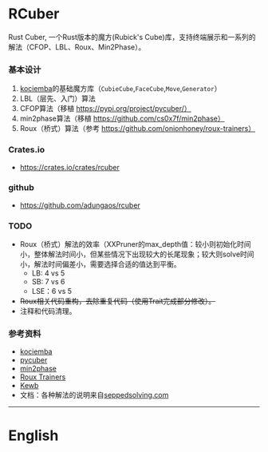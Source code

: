 # RCuber
Rust Cuber, 一个Rust版本的魔方(Rubick's Cube)库，支持终端展示和一系列的解法（CFOP、LBL、Roux、Min2Phase）。

### 基本设计
1. [kociemba](https://crates.io/crates/kociemba)的基础魔方库（`CubieCube`,`FaceCube`,`Move`,`Generator`）
2. LBL（层先、入门）算法
3. CFOP算法（移植 https://pypi.org/project/pycuber/）
4. min2phase算法（移植 https://github.com/cs0x7f/min2phase）
5. Roux（桥式）算法（参考 https://github.com/onionhoney/roux-trainers）

### Crates.io
* https://crates.io/crates/rcuber
### github
* https://github.com/adungaos/rcuber
### TODO
* Roux（桥式）解法的效率（XXPruner的max_depth值：较小则初始化时间小，整体解法时间小，但某些情况下出现较大的长尾现象；较大则solve时间小，解法时间偏差小，需要选择合适的值达到平衡。
  * LB: 4 vs 5
  * SB: 7 vs 6
  * LSE：6 vs 5
* ~~Roux相关代码重构，去除重复代码（使用Trait完成部分修改）。~~
* 注释和代码清理。

### 参考资料
* [kociemba](https://crates.io/crates/kociemba)
* [pycuber](https://pypi.org/project/pycuber/)
* [min2phase](https://github.com/cs0x7f/min2phase)
* [Roux Trainers](https://github.com/onionhoney/roux-trainers)
* [Kewb](https://github.com/luckasRanarison/kewb)
* 文档：各种解法的说明来自[seppedsolving.com](https://www.speedsolving.com/wiki/index.php?title=Main_Page)


------

# English
